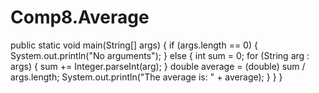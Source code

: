 # Comp8.Average

public static void main(String[] args) {
        if (args.length == 0) {
            System.out.println("No arguments");
        } else {
            int sum = 0;
            for (String arg : args) {
                sum += Integer.parseInt(arg);
            }
            double average = (double) sum / args.length;
            System.out.println("The average is: " + average);
        }
    }
}
